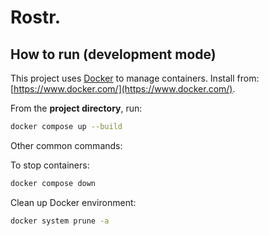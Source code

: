 # Rostr.




## How to run (development mode)

This project uses [Docker](https://www.docker.com/) to manage containers. Install from: [https://www.docker.com/](https://www.docker.com/).

From the **project directory**, run:

```bash
docker compose up --build
```

Other common commands:

To stop containers:

```bash
docker compose down
```

Clean up Docker environment:
```bash
docker system prune -a
```
